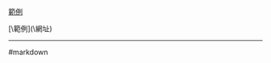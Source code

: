 [範例](https://www.youtube.com/watch?v=PuNcS7JtyP8&ab_channel=%E9%A6%99%E7%93%9C%E4%BD%AC%E7%9A%84%E5%96%B5MelonguyCat%E1%95%B2%F0%9D%92%98%E1%95%B2)

\[\範例]\(\網址)

- - -
#markdown  